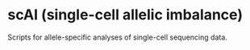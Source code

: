 # scAI (single-cell allelic imbalance)
Scripts for allele-specific analyses of single-cell sequencing data.

